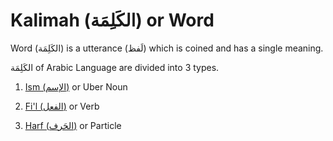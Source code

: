 # Kalimah (الكَلِمَة) or Word

Word (الكَلِمَة) is a utterance (لَفظ) which is coined and has a single meaning. 

الكَلِمَة of Arabic Language are divided into 3 types. 

1. [Ism (الإسم)](/reference/nahw/ism/) or Uber Noun

2. [Fi'l (الفعل)](/reference/nahw/fil/) or Verb

3. [Harf (الحَرف)](/reference/nahw/harf/) or Particle